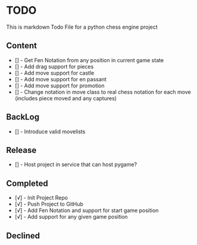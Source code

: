 <!-- Option + v => √  === completed task -->
<!-- Option + 1 => ¡  === in-progress task -->
<!-- Option + 5 = ∞   === declined task -->

# TODO

This is markdown Todo File for a python chess engine project

## Content

- [] - Get Fen Notation from any position in current game state
- [] - Add drag support for pieces
- [] - Add move support for castle
- [] - Add move support for en passant
- [] - Add move support for promotion
- [] - Change notation in move class to real chess notation for each move (includes piece moved and any captures)

## BackLog

- [] - Introduce valid movelists

## Release

- [] - Host project in service that can host pygame?

## Completed

- [√] - Init Project Repo
- [√] - Push Project to GitHub
- [√] - Add Fen Notation and support for start game position
- [√] - Add support for any given game position

## Declined

